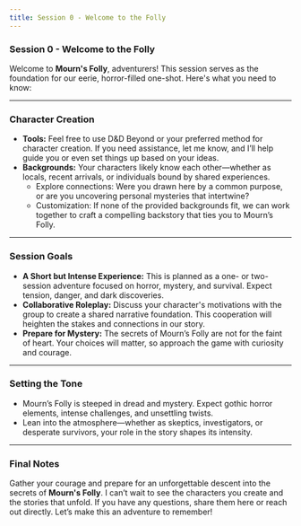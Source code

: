```yaml
---
title: Session 0 - Welcome to the Folly
---
```



### Session 0 - Welcome to the Folly

Welcome to **Mourn's Folly**, adventurers! This session serves as the foundation for our eerie, horror-filled one-shot. Here's what you need to know:

---

### **Character Creation**

- **Tools:** Feel free to use D&D Beyond or your preferred method for character creation. If you need assistance, let me know, and I’ll help guide you or even set things up based on your ideas.
- **Backgrounds:** Your characters likely know each other—whether as locals, recent arrivals, or individuals bound by shared experiences.
    - Explore connections: Were you drawn here by a common purpose, or are you uncovering personal mysteries that intertwine?
    - Customization: If none of the provided backgrounds fit, we can work together to craft a compelling backstory that ties you to Mourn’s Folly.

---

### **Session Goals**

- **A Short but Intense Experience:** This is planned as a one- or two-session adventure focused on horror, mystery, and survival. Expect tension, danger, and dark discoveries.
- **Collaborative Roleplay:** Discuss your character's motivations with the group to create a shared narrative foundation. This cooperation will heighten the stakes and connections in our story.
- **Prepare for Mystery:** The secrets of Mourn’s Folly are not for the faint of heart. Your choices will matter, so approach the game with curiosity and courage.

---

### **Setting the Tone**

- Mourn’s Folly is steeped in dread and mystery. Expect gothic horror elements, intense challenges, and unsettling twists.
- Lean into the atmosphere—whether as skeptics, investigators, or desperate survivors, your role in the story shapes its intensity.

---

### Final Notes

Gather your courage and prepare for an unforgettable descent into the secrets of **Mourn's Folly**. I can’t wait to see the characters you create and the stories that unfold. If you have any questions, share them here or reach out directly. Let’s make this an adventure to remember!